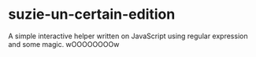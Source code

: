 # suzie-un-certain-edition
A simple interactive helper written on JavaScript using regular expression and some magic. wOOOOOOOOw
